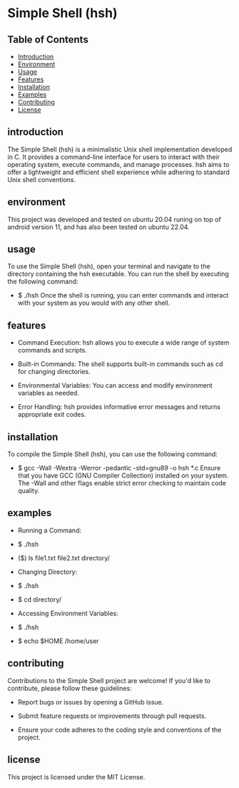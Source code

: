 # Simple Shell (hsh)

## Table of Contents
* [Introduction](#introduction)
* [Environment](#environment)
* [Usage](#usage)
* [Features](#features)
* [Installation](#installation)
* [Examples](#examples)
* [Contributing](#contributing)
* [License](#license)

## introduction

The Simple Shell (hsh) is a minimalistic Unix shell implementation developed in C. It provides a command-line interface for users to interact with their operating system, execute commands, and manage processes. hsh aims to offer a lightweight and efficient shell experience while adhering to standard Unix shell conventions.

## environment
This project was developed and tested on ubuntu 20.04 runing on top of android version 11, and has also been tested on ubuntu 22.04.

## usage
To use the Simple Shell (hsh), open your terminal and navigate to the directory containing the hsh executable. You can run the shell by executing the following command:

* $ ./hsh
Once the shell is running, you can enter commands and interact with your system as you would with any other shell.

## features
* Command Execution: hsh allows you to execute a wide range of system commands and scripts.

* Built-in Commands: The shell supports built-in commands such as cd for changing directories.

* Environmental Variables: You can access and modify environment variables as needed.

* Error Handling: hsh provides informative error messages and returns appropriate exit codes.

## installation
To compile the Simple Shell (hsh), you can use the following command:

* $ gcc -Wall -Wextra -Werror -pedantic -std=gnu89 -o hsh *.c
Ensure that you have GCC (GNU Compiler Collection) installed on your system. The -Wall and other flags enable strict error checking to maintain code quality.

## examples
* Running a Command:
* $ ./hsh
* ($) ls
file1.txt  file2.txt  directory/

* Changing Directory:
* $ ./hsh
* $ cd directory/

* Accessing Environment Variables:
* $ ./hsh
* $ echo $HOME
/home/user
## contributing
Contributions to the Simple Shell project are welcome! If you'd like to contribute, please follow these guidelines:

* Report bugs or issues by opening a GitHub issue.

* Submit feature requests or improvements through pull requests.

* Ensure your code adheres to the coding style and conventions of the project.

## license
This project is licensed under the MIT License.